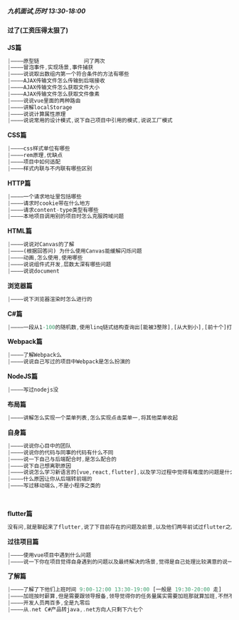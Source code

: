 ##### 九机面试,历时 13:30-18:00

#### 过了(工资压得太狠了)

**JS篇**

```dart
|————原型链              问了两次
|————冒泡事件,实现场景,事件捕获
|————说说取出数组内第一个符合条件的方法有哪些
|————AJAX传输文件怎么传输到后端接收
|————AJAX传输文件怎么获取文件大小
|————AJAX传输文件怎么获取文件像素
|————说说vue里面的两种路由
|————讲解localStorage
|————说说计算属性原理
|————说说常用的设计模式,说下自己项目中引用的模式,说说工厂模式   
```

**CSS篇**

```dart
|————css样式单位有哪些
|————rem原理,优缺点
|————项目中如何适配
|————样式内联与不内联有哪些区别
```

**HTTP篇**

```dart
|————一个请求地址里包括哪些
|————请求时cookie带在什么地方
|————请求content-type类型有哪些
|————本地项目调用别的项目时怎么克服跨域问题
```

**HTML篇**

```dart
|————说说对Canvas的了解
|————(根据回答问) 为什么使用Canvas能缓解闪烁问题
|————动画,怎么使用,使用哪些
|————说说组件式开发,层数太深有哪些问题 
|————说说document
```

**浏览器篇**

````dart
|————说下浏览器渲染时怎么进行的
````

**C#篇**

```dart
|————一段从1-100的随机数,使用linq链式结构查询出[能被3整除],[从大到小],[前十个]打印出来
```

**Webpack篇**

```dart
|————了解Webpack么
|————说说自己写过的项目中Webpack是怎么扮演的
```

**NodeJS篇**

```dart
|————写过nodejs没
```

**布局篇**

```dart
|————讲解怎么实现一个菜单列表,怎么实现点击菜单一,将其他菜单收起
```

**自身篇**

```dart
|————说说你心目中的团队
|————说说你的代码与同事的代码有什么不同
|————说一下自己与后端配合时,是怎么配合的
|————说下自己想离职原因
|————说说怎么学习新语言的[vue,react,flutter],以及学习过程中觉得有难度的问题是什么
|————什么原因让你从后端转前端的
|————写过移动端么,不是小程序之类的
	
      
```

**flutter篇**

```dart
没有问,就是聊起来了flutter,说了下目前存在的问题及前景,以及他们两年前试过flutter之后弃之不用
```

**过往项目篇**

```dart
|————使用vue项目中遇到什么问题
|————说一下你在项目觉得自身遇到的问题以及最终解决的场景,觉得是自己处理比较满意的说一说
```

**了解篇**

```dart
|————了解了下他们上班时间 9:00-12:00 13:30-19:00 [一般是 19:30-20:00 走]
|————加班按时薪算,但是需要跟领导报备,领导觉得你的任务量属实需要加班那就算加班,不然不算
|————开发人员两百多,全是九零后
|————从.net C#产品转java,.net方向人只剩下六七个
```

